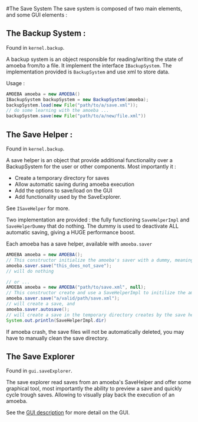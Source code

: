#The Save System
The save system is composed of two main elements, and some GUI elements :

## The Backup System :
Found in `kernel.backup`.

A backup system is an object responsible for reading/writing the state of amoeba from/to a file. It implement the interface `IBackupSystem`. The implementation provided is `BackupSystem` and use xml to store data.

Usage :
```Java
AMOEBA amoeba = new AMOEBA()
IBackupSystem backupSystem = new BackupSystem(amoeba);
backupSystem.load(new File("path/to/a/save.xml"));
// do some learning with the amoeba ...
backupSystem.save(new File("path/to/a/new/file.xml"))
```

## The Save Helper :
Found in `kernel.backup`.

A save helper is an object that provide additional functionality over a BackupSystem for the user or other components. Most importantly it :
- Create a temporary directory for saves
- Allow automatic saving during amoeba execution
- Add the options to save/load on the GUI
- Add functionality used by the SaveExplorer.

See `ISaveHelper` for more.

Two implementation are provided : the fully functioning `SaveHelperImpl` and `SaveHelperDummy` that do nothing. The dummy is used to deactivate ALL automatic saving, giving a HUGE performance boost.

Each amoeba has a save helper, available with `amoeba.saver`
```Java
AMOEBA amoeba = new AMOEBA();
// This constructor initialize the amoeba's saver with a dummy, meaning :
amoeba.saver.save("this_does_not_save");
// will do nothing

// or ...
AMOEBA amoeba = new AMOEBA("path/to/save.xml", null);
// This constructor create and use a SaveHelperImpl to initilize the amoeba
amoeba.saver.save("a/valid/path/save.xml");
// will create a save, and
amoeba.saver.autosave();
// will create a save in the temporary directory creates by the save helper, located in 
System.out.println(SaveHelperImpl.dir)
```
If amoeba crash, the save files will not be automatically deleted, you may have to manually clean the save directory.  

## The Save Explorer
Found in `gui.saveExplorer`.

The save explorer read saves from an amoeba's SaveHelper and offer some graphical tool, most importantly the ability to preview a save and quickly cycle trough saves. Allowing to visually play back the execution of an amoeba.

See the [GUI description](gui.md) for more detail on the GUI.
